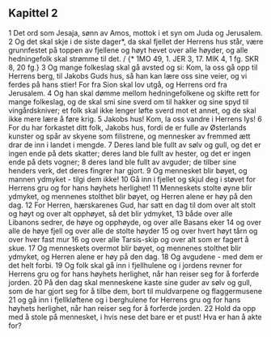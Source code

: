 ## Kapittel 2

1 Det ord som Jesaja, sønn av Amos, mottok i et syn om Juda og Jerusalem.
2 Og det skal skje i de siste dager*, da skal fjellet der Herrens hus står, være grunnfestet på toppen av fjellene og høyt hevet over alle høyder, og alle hedningefolk skal strømme til det. / {* 1MO 49, 1. JER 3, 17. MIK 4, 1 fg. SKR 8, 20 fg.}
3 Og mange folkeslag skal gå avsted og si: Kom, la oss gå opp til Herrens berg, til Jakobs Guds hus, så han kan lære oss sine veier, og vi ferdes på hans stier! For fra Sion skal lov utgå, og Herrens ord fra Jerusalem.
4 Og han skal dømme mellom hedningefolkene og skifte rett for mange folkeslag, og de skal smi sine sverd om til hakker og sine spyd til vingårdskniver; et folk skal ikke lenger løfte sverd mot et annet, og de skal ikke mere lære å føre krig.
5 Jakobs hus! Kom, la oss vandre i Herrens lys!
6 For du har forkastet ditt folk, Jakobs hus, fordi de er fulle av Østerlands kunster og spår av skyene som filistrene, og mennesker av fremmed ætt drar de inn i landet i mengde.
7 Deres land ble fullt av sølv og gull, og det er ingen ende på dets skatter; deres land ble fullt av hester, og det er ingen ende på dets vogner;
8 deres land ble fullt av avguder; de tilber sine henders verk, det deres fingrer har gjort.
9 Og mennesket blir bøyet, og mannen ydmyket - tilgi dem ikke!
10 Gå inn i fjellet og skjul deg i støvet for Herrens gru og for hans høyhets herlighet!
11 Menneskets stolte øyne blir ydmyket, og mennenes stolthet blir bøyet, og Herren alene er høy på den dag.
12 For Herren, hærskarenes Gud, har satt en dag til dom over alt stolt og høyt og over alt opphøyet, så det blir ydmyket,
13 både over alle Libanons sedrer, de høye og opphøyde, og over alle Basans eker
14 og over alle de høye fjell og over alle de stolte høyder
15 og over hvert høyt tårn og over hver fast mur
16 og over alle Tarsis-skip og over alt som er fagert å skue.
17 Og menneskets overmot blir bøyet, og mennenes stolthet blir ydmyket, og Herren alene er høy på den dag.
18 Og avgudene - med dem er det helt forbi.
19 Og folk skal gå inn i fjellhulene og i jordens revner for Herrens gru og for hans høyhets herlighet, når han reiser seg for å forferde jorden.
20 På den dag skal menneskene kaste sine guder av sølv og gull, som de har gjort seg for å tilbe dem, bort til muldvarpene og flaggermusene
21 og gå inn i fjellkløftene og i berghulene for Herrens gru og for hans høyhets herlighet, når han reiser seg for å forferde jorden.
22 Hold da opp med å stole på mennesket, i hvis nese det bare er et pust! Hva er han å akte for?

